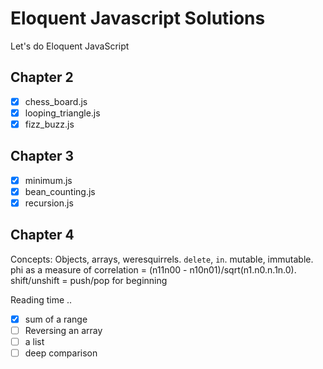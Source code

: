 # Eloquent Javascript Solutions

Let's do Eloquent JavaScript

## Chapter 2

* [x] chess_board.js
* [x] looping_triangle.js
* [x] fizz_buzz.js

## Chapter 3

* [x] minimum.js
* [x] bean_counting.js
* [x] recursion.js

## Chapter 4

Concepts: Objects, arrays, weresquirrels. `delete`, `in`. mutable, immutable. phi as a measure of correlation = (n11n00 - n10n01)/sqrt(n1.n0.n.1n.0). shift/unshift = push/pop for beginning

Reading time ..

* [x] sum of a range
* [ ] Reversing an array
* [ ] a list
* [ ] deep comparison

